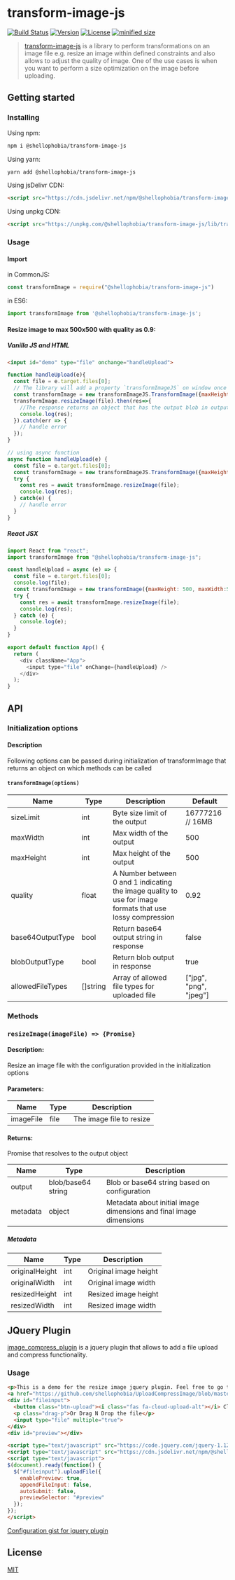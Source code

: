 # transform-image-js

[![Build Status](https://img.shields.io/travis/shellophobia/transform-image-js.svg)](https://travis-ci.org/github/shellophobia/transform-image-js)
[![Version](https://img.shields.io/npm/v/@shellophobia/transform-image-js.svg)](https://www.npmjs.com/package/@shellophobia/transform-image-js)
[![License](https://img.shields.io/npm/l/@shellophobia/transform-image-js.svg)](https://www.npmjs.com/package/@shellophobia/transform-image-js)
[![minified size](https://img.shields.io/bundlephobia/min/@shellophobia/transform-image-js.svg)](https://www.npmjs.com/package/@shellophobia/transform-image-js)

> [transform-image-js](https://github.com/shellophobia/transform-image-js) is a library to perform transformations on an image file e.g. resize an image within defined constraints and also allows to adjust the quality of image. One of the use cases is when you want to perform a size optimization on the image before uploading.

## Getting started

### Installing

Using npm:

```bash
npm i @shellophobia/transform-image-js
```

Using yarn:

```bash
yarn add @shellophobia/transform-image-js
```

Using jsDelivr CDN:

```html
<script src="https://cdn.jsdelivr.net/npm/@shellophobia/transform-image-js/lib/transform-image-js.min.js"></script>
```

Using unpkg CDN:

```html
<script src="https://unpkg.com/@shellophobia/transform-image-js/lib/transform-image-js.min.js"></script>
```

### Usage

#### Import

in CommonJS:
```js
const transformImage = require("@shellophobia/transform-image-js")
```

in ES6:

```js
import transformImage from '@shellophobia/transform-image-js';
```

#### Resize image to max 500x500 with quality as 0.9:

##### Vanilla JS and HTML
```html
<input id="demo" type="file" onchange="handleUpload">
```
```js
function handleUpload(e){
  const file = e.target.files[0];
  // The library will add a property `transformImageJS` on window once you import it
  const transformImage = new transformImageJS.TransformImage({maxHeight: 500, maxWidth:500, quality:0.9});
  transformImage.resizeImage(file).then(res=>{
    //The response returns an object that has the output blob in output attribute and has metadata for image sizes before and after transformation
    console.log(res);
  }).catch(err => {
    // handle error
  });
}

// using async function
async function handleUpload(e) {
  const file = e.target.files[0];
  const transformImage = new transformImageJS.TransformImage({maxHeight: 500, maxWidth:500, quality:0.9});
  try {
    const res = await transformImage.resizeImage(file);
    console.log(res);
  } catch(e) {
    // handle error
  }
}
```

##### React JSX
```js
import React from "react";
import transformImage from "@shellophobia/transform-image-js";

const handleUpload = async (e) => {
  const file = e.target.files[0];
  console.log(file);
  const transformImage = new transformImage({maxHeight: 500, maxWidth:500, quality:0.9});
  try {
    const res = await transformImage.resizeImage(file);
    console.log(res);
  } catch (e) {
    console.log(e);
  }
}

export default function App() {
  return (
    <div className="App">
      <input type="file" onChange={handleUpload} />
    </div>
  );
}
```

## API

### Initialization options

#### Description
Following options can be passed during initialization of transformImage that returns an object on which methods can be called

#### `transformImage(options)`

| Name             | Type     | Description                                                                                                | Default                |
|------------------|----------|------------------------------------------------------------------------------------------------------------|------------------------|
| sizeLimit        | int      | Byte size limit of the output                                                                              | 16777216 // 16MB       |
| maxWidth         | int      | Max width of the output                                                                                    | 500                    |
| maxHeight        | int      | Max height of the output                                                                                   | 500                    |
| quality          | float    | A Number between 0 and 1 indicating the image quality to use for  image formats that use lossy compression | 0.92                   |
| base64OutputType | bool     | Return base64 output string in response                                                                    | false                  |
| blobOutputType   | bool     | Return blob output in response                                                                             | true                   |
| allowedFileTypes | []string | Array of allowed file types for uploaded file                                                              | ["jpg", "png", "jpeg"] |


### Methods

### `resizeImage(imageFile) => {Promise}`

#### Description:
Resize an image file with the configuration provided in the initialization options

#### Parameters:
| Name          | Type | Description              |
|---------------|------|--------------------------|
| imageFile     | file | The image file to resize |

#### Returns:
Promise that resolves to the output object

| Name     | Type               | Description                                                        |
|----------|--------------------|--------------------------------------------------------------------|
| output   | blob/base64 string | Blob or base64 string based on configuration                       |
| metadata | object             | Metadata about initial image dimensions and final image dimensions |

##### Metadata
| Name           | Type | Description           |
|----------------|------|-----------------------|
| originalHeight | int  | Original image height |
| originalWidth  | int  | Original image width  |
| resizedHeight  | int  | Resized image height  |
| resizedWidth   | int  | Resized image width   |

## JQuery Plugin
[image_compress_plugin](https://cdn.jsdelivr.net/npm/@shellophobia/transform-image-js@1.0.3/jquery_plugin/image_compress_plugin.js) is a jquery plugin that allows to add a file upload and compress functionality.

### Usage
```html
<p>This is a demo for the resize image jquery plugin. Feel free to go through the source code 
<a href="https://github.com/shellophobia/UploadCompressImage/blob/master/jquery_plugin/image_compress_plugin.js">here</a></p>
<div id="fileinput">
  <button class="btn-upload"><i class="fas fa-cloud-upload-alt"></i> Click Here to Upload</button>
  <p class="drag-p">Or Drag N Drop the file</p>
  <input type="file" multiple="true">
</div>
<div id="preview"></div>

<script type="text/javascript" src="https://code.jquery.com/jquery-1.12.4.min.js"></script>
<script type="text/javascript" src="https://cdn.jsdelivr.net/npm/@shellophobia/transform-image-js@1.0.3/jquery_plugin/image_compress_plugin.js"></script>
<script type="text/javascript">
$(document).ready(function() {
  $("#fileinput").uploadFile({
    enablePreview: true,
    appendFileInput: false,
    autoSubmit: false,
    previewSelector: "#preview"
  });
});
</script>
```

[Configuration gist for jquery plugin](https://gist.github.com/shellophobia/547a13696996eebbcf20b19f1bfffca4)

## License

[MIT](http://opensource.org/licenses/MIT)
